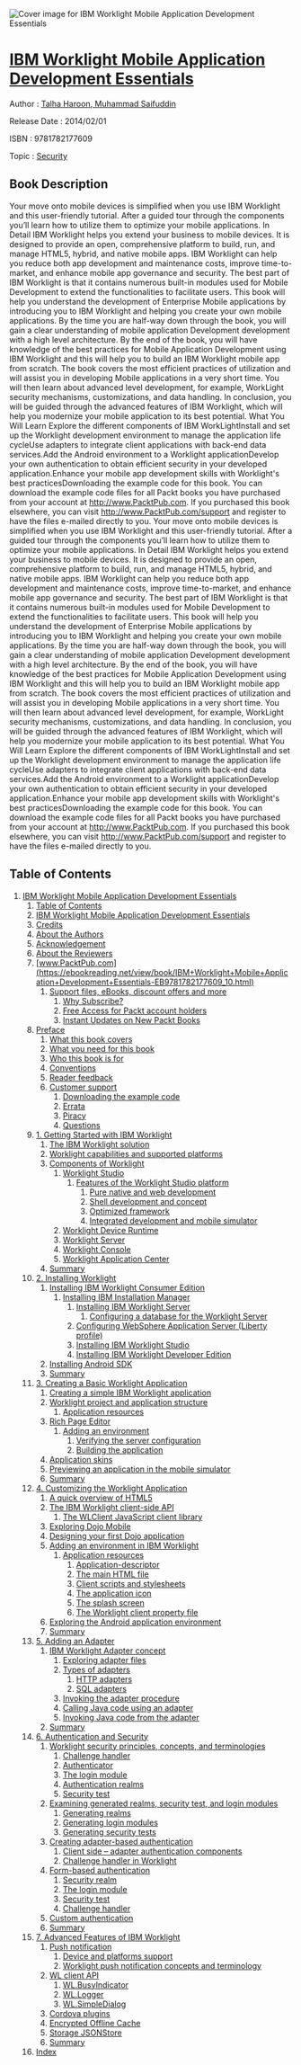 ![Cover image for IBM Worklight Mobile Application Development Essentials](https://imgdetail.ebookreading.net/cover/cover/security/EB9781782177609.jpg)

[IBM Worklight Mobile Application Development Essentials](https://ebookreading.net/view/book/IBM+Worklight+Mobile+Application+Development+Essentials-EB9781782177609_1.html "IBM Worklight Mobile Application Development Essentials")
====================================================================================================================

Author : [Talha Haroon](https://ebookreading.net/search/author/Talha+Haroon),[ Muhammad Saifuddin](https://ebookreading.net/search/author/+Muhammad+Saifuddin)

Release Date : 2014/02/01

ISBN : 9781782177609

Topic : [Security](https://ebookreading.net/search/category/security)

Book Description
-----------------

Your move onto mobile devices is simplified when you use IBM Worklight and this user-friendly tutorial. After a guided tour through the components you’ll learn how to utilize them to optimize your mobile applications.
In Detail
IBM Worklight helps you extend your business to mobile devices. It is designed to provide an open, comprehensive platform to build, run, and manage HTML5, hybrid, and native mobile apps. IBM Worklight can help you reduce both app development and maintenance costs, improve time-to-market, and enhance mobile app governance and security. The best part of IBM Worklight is that it contains numerous built-in modules used for Mobile Development to extend the functionalities to facilitate users.
This book will help you understand the development of Enterprise Mobile applications by introducing you to IBM Worklight and helping you create your own mobile applications. By the time you are half-way down through the book, you will gain a clear understanding of mobile application Development development with a high level architecture. By the end of the book, you will have knowledge of the best practices for Mobile Application Development using IBM Worklight and this will help you to build an IBM Worklight mobile app from scratch.
The book covers the most efficient practices of utilization and will assist you in developing Mobile applications in a very short time. You will then learn about advanced level development, for example, WorkLight security mechanisms, customizations, and data handling. In conclusion, you will be guided through the advanced features of IBM Worklight, which will help you modernize your mobile application to its best potential.
What You Will Learn
Explore the different components of IBM WorkLightInstall and set up the Worklight development environment to manage the application life cycleUse adapters to integrate client applications with back-end data services.Add the Android environment to a Worklight applicationDevelop your own authentication to obtain efficient security in your developed application.Enhance your mobile app development skills with Worklight's best practicesDownloading the example code for this book. You can download the example code files for all Packt books you have purchased from your account at http://www.PacktPub.com. If you purchased this book elsewhere, you can visit http://www.PacktPub.com/support and register to have the files e-mailed directly to you.
              Your move onto mobile devices is simplified when you use IBM Worklight and this user-friendly tutorial. After a guided tour through the components you’ll learn how to utilize them to optimize your mobile applications.
In Detail
IBM Worklight helps you extend your business to mobile devices. It is designed to provide an open, comprehensive platform to build, run, and manage HTML5, hybrid, and native mobile apps. IBM Worklight can help you reduce both app development and maintenance costs, improve time-to-market, and enhance mobile app governance and security. The best part of IBM Worklight is that it contains numerous built-in modules used for Mobile Development to extend the functionalities to facilitate users.
This book will help you understand the development of Enterprise Mobile applications by introducing you to IBM Worklight and helping you create your own mobile applications. By the time you are half-way down through the book, you will gain a clear understanding of mobile application Development development with a high level architecture. By the end of the book, you will have knowledge of the best practices for Mobile Application Development using IBM Worklight and this will help you to build an IBM Worklight mobile app from scratch.
The book covers the most efficient practices of utilization and will assist you in developing Mobile applications in a very short time. You will then learn about advanced level development, for example, WorkLight security mechanisms, customizations, and data handling. In conclusion, you will be guided through the advanced features of IBM Worklight, which will help you modernize your mobile application to its best potential.
What You Will Learn
Explore the different components of IBM WorkLightInstall and set up the Worklight development environment to manage the application life cycleUse adapters to integrate client applications with back-end data services.Add the Android environment to a Worklight applicationDevelop your own authentication to obtain efficient security in your developed application.Enhance your mobile app development skills with Worklight's best practicesDownloading the example code for this book. You can download the example code files for all Packt books you have purchased from your account at http://www.PacktPub.com. If you purchased this book elsewhere, you can visit http://www.PacktPub.com/support and register to have the files e-mailed directly to you.
              
Table of Contents
-----------------

1. [IBM Worklight Mobile Application Development Essentials](https://ebookreading.net/view/book/IBM+Worklight+Mobile+Application+Development+Essentials-EB9781782177609_3.html)
    1. [Table of Contents](https://ebookreading.net/view/book/IBM+Worklight+Mobile+Application+Development+Essentials-EB9781782177609_2.html)
    1. [IBM Worklight Mobile Application Development Essentials](https://ebookreading.net/view/book/IBM+Worklight+Mobile+Application+Development+Essentials-EB9781782177609_4.html)
    1. [Credits](https://ebookreading.net/view/book/IBM+Worklight+Mobile+Application+Development+Essentials-EB9781782177609_6.html)
    1. [About the Authors](https://ebookreading.net/view/book/IBM+Worklight+Mobile+Application+Development+Essentials-EB9781782177609_0.html)
    1. [Acknowledgement](https://ebookreading.net/view/book/IBM+Worklight+Mobile+Application+Development+Essentials-EB9781782177609_7.html)
    1. [About the Reviewers](https://ebookreading.net/view/book/IBM+Worklight+Mobile+Application+Development+Essentials-EB9781782177609_8.html)
    1. [www.PacktPub.com](https://ebookreading.net/view/book/IBM+Worklight+Mobile+Application+Development+Essentials-EB9781782177609_10.html)
        1. [Support files, eBooks, discount offers and more](https://ebookreading.net/view/book/IBM+Worklight+Mobile+Application+Development+Essentials-EB9781782177609_10.html#ch00lvl1sec01)
            1. [Why Subscribe?](https://ebookreading.net/view/book/IBM+Worklight+Mobile+Application+Development+Essentials-EB9781782177609_10.html#ch00lvl2sec01)
            1. [Free Access for Packt account holders](https://ebookreading.net/view/book/IBM+Worklight+Mobile+Application+Development+Essentials-EB9781782177609_10.html#ch00lvl2sec02)
            1. [Instant Updates on New Packt Books](https://ebookreading.net/view/book/IBM+Worklight+Mobile+Application+Development+Essentials-EB9781782177609_10.html#ch00lvl2sec03)
    1. [Preface](https://ebookreading.net/view/book/IBM+Worklight+Mobile+Application+Development+Essentials-EB9781782177609_11.html)
        1. [What this book covers](https://ebookreading.net/view/book/IBM+Worklight+Mobile+Application+Development+Essentials-EB9781782177609_11.html#ch00lvl1sec02)
        1. [What you need for this book](https://ebookreading.net/view/book/IBM+Worklight+Mobile+Application+Development+Essentials-EB9781782177609_12.html)
        1. [Who this book is for](https://ebookreading.net/view/book/IBM+Worklight+Mobile+Application+Development+Essentials-EB9781782177609_13.html)
        1. [Conventions](https://ebookreading.net/view/book/IBM+Worklight+Mobile+Application+Development+Essentials-EB9781782177609_0.html)
        1. [Reader feedback](https://ebookreading.net/view/book/IBM+Worklight+Mobile+Application+Development+Essentials-EB9781782177609_14.html)
        1. [Customer support](https://ebookreading.net/view/book/IBM+Worklight+Mobile+Application+Development+Essentials-EB9781782177609_15.html)
            1. [Downloading the example code](https://ebookreading.net/view/book/IBM+Worklight+Mobile+Application+Development+Essentials-EB9781782177609_15.html#ch00lvl2sec04)
            1. [Errata](https://ebookreading.net/view/book/IBM+Worklight+Mobile+Application+Development+Essentials-EB9781782177609_15.html#ch00lvl2sec05)
            1. [Piracy](https://ebookreading.net/view/book/IBM+Worklight+Mobile+Application+Development+Essentials-EB9781782177609_15.html#ch00lvl2sec06)
            1. [Questions](https://ebookreading.net/view/book/IBM+Worklight+Mobile+Application+Development+Essentials-EB9781782177609_15.html#ch00lvl2sec07)
    1. [1. Getting Started with IBM Worklight](https://ebookreading.net/view/book/IBM+Worklight+Mobile+Application+Development+Essentials-EB9781782177609_16.html)
        1. [The IBM Worklight solution](https://ebookreading.net/view/book/IBM+Worklight+Mobile+Application+Development+Essentials-EB9781782177609_16.html#ch01lvl1sec08)
        1. [Worklight capabilities and supported platforms](https://ebookreading.net/view/book/IBM+Worklight+Mobile+Application+Development+Essentials-EB9781782177609_17.html)
        1. [Components of Worklight](https://ebookreading.net/view/book/IBM+Worklight+Mobile+Application+Development+Essentials-EB9781782177609_18.html)
            1. [Worklight Studio](https://ebookreading.net/view/book/IBM+Worklight+Mobile+Application+Development+Essentials-EB9781782177609_18.html#ch01lvl2sec08)
                1. [Features of the Worklight Studio platform](https://ebookreading.net/view/book/IBM+Worklight+Mobile+Application+Development+Essentials-EB9781782177609_18.html#ch01lvl3sec01)
                    1. [Pure native and web development](https://ebookreading.net/view/book/IBM+Worklight+Mobile+Application+Development+Essentials-EB9781782177609_18.html#ch01lvl4sec01)
                    1. [Shell development and concept](https://ebookreading.net/view/book/IBM+Worklight+Mobile+Application+Development+Essentials-EB9781782177609_18.html#ch01lvl4sec02)
                    1. [Optimized framework](https://ebookreading.net/view/book/IBM+Worklight+Mobile+Application+Development+Essentials-EB9781782177609_18.html#ch01lvl4sec03)
                    1. [Integrated development and mobile simulator](https://ebookreading.net/view/book/IBM+Worklight+Mobile+Application+Development+Essentials-EB9781782177609_18.html#ch01lvl4sec04)
            1. [Worklight Device Runtime](https://ebookreading.net/view/book/IBM+Worklight+Mobile+Application+Development+Essentials-EB9781782177609_18.html#ch01lvl2sec09)
            1. [Worklight Server](https://ebookreading.net/view/book/IBM+Worklight+Mobile+Application+Development+Essentials-EB9781782177609_18.html#ch01lvl2sec10)
            1. [Worklight Console](https://ebookreading.net/view/book/IBM+Worklight+Mobile+Application+Development+Essentials-EB9781782177609_18.html#ch01lvl2sec11)
            1. [Worklight Application Center](https://ebookreading.net/view/book/IBM+Worklight+Mobile+Application+Development+Essentials-EB9781782177609_18.html#ch01lvl2sec12)
        1. [Summary](https://ebookreading.net/view/book/IBM+Worklight+Mobile+Application+Development+Essentials-EB9781782177609_19.html)
    1. [2. Installing Worklight](https://ebookreading.net/view/book/IBM+Worklight+Mobile+Application+Development+Essentials-EB9781782177609_20.html)
        1. [Installing IBM Worklight Consumer Edition](https://ebookreading.net/view/book/IBM+Worklight+Mobile+Application+Development+Essentials-EB9781782177609_20.html#ch02lvl1sec12)
            1. [Installing IBM Installation Manager](https://ebookreading.net/view/book/IBM+Worklight+Mobile+Application+Development+Essentials-EB9781782177609_20.html#ch02lvl2sec13)
                1. [Installing IBM Worklight Server](https://ebookreading.net/view/book/IBM+Worklight+Mobile+Application+Development+Essentials-EB9781782177609_20.html#ch02lvl3sec02)
                    1. [Configuring a database for the Worklight Server](https://ebookreading.net/view/book/IBM+Worklight+Mobile+Application+Development+Essentials-EB9781782177609_20.html#ch02lvl4sec05)
                1. [Configuring WebSphere Application Server (Liberty profile)](https://ebookreading.net/view/book/IBM+Worklight+Mobile+Application+Development+Essentials-EB9781782177609_20.html#ch02lvl3sec03)
                1. [Installing IBM Worklight Studio](https://ebookreading.net/view/book/IBM+Worklight+Mobile+Application+Development+Essentials-EB9781782177609_20.html#ch02lvl3sec04)
                1. [Installing IBM Worklight Developer Edition](https://ebookreading.net/view/book/IBM+Worklight+Mobile+Application+Development+Essentials-EB9781782177609_20.html#ch02lvl3sec05)
        1. [Installing Android SDK](https://ebookreading.net/view/book/IBM+Worklight+Mobile+Application+Development+Essentials-EB9781782177609_21.html)
        1. [Summary](https://ebookreading.net/view/book/IBM+Worklight+Mobile+Application+Development+Essentials-EB9781782177609_22.html)
    1. [3. Creating a Basic Worklight Application](https://ebookreading.net/view/book/IBM+Worklight+Mobile+Application+Development+Essentials-EB9781782177609_23.html)
        1. [Creating a simple IBM Worklight application](https://ebookreading.net/view/book/IBM+Worklight+Mobile+Application+Development+Essentials-EB9781782177609_23.html#ch03lvl1sec15)
        1. [Worklight project and application structure](https://ebookreading.net/view/book/IBM+Worklight+Mobile+Application+Development+Essentials-EB9781782177609_24.html)
            1. [Application resources](https://ebookreading.net/view/book/IBM+Worklight+Mobile+Application+Development+Essentials-EB9781782177609_24.html#ch03lvl2sec14)
        1. [Rich Page Editor](https://ebookreading.net/view/book/IBM+Worklight+Mobile+Application+Development+Essentials-EB9781782177609_25.html)
            1. [Adding an environment](https://ebookreading.net/view/book/IBM+Worklight+Mobile+Application+Development+Essentials-EB9781782177609_25.html#ch03lvl2sec15)
                1. [Verifying the server configuration](https://ebookreading.net/view/book/IBM+Worklight+Mobile+Application+Development+Essentials-EB9781782177609_25.html#ch03lvl3sec06)
                1. [Building the application](https://ebookreading.net/view/book/IBM+Worklight+Mobile+Application+Development+Essentials-EB9781782177609_25.html#ch03lvl3sec07)
        1. [Application skins](https://ebookreading.net/view/book/IBM+Worklight+Mobile+Application+Development+Essentials-EB9781782177609_26.html)
        1. [Previewing an application in the mobile simulator](https://ebookreading.net/view/book/IBM+Worklight+Mobile+Application+Development+Essentials-EB9781782177609_27.html)
        1. [Summary](https://ebookreading.net/view/book/IBM+Worklight+Mobile+Application+Development+Essentials-EB9781782177609_28.html)
    1. [4. Customizing the Worklight Application](https://ebookreading.net/view/book/IBM+Worklight+Mobile+Application+Development+Essentials-EB9781782177609_29.html)
        1. [A quick overview of HTML5](https://ebookreading.net/view/book/IBM+Worklight+Mobile+Application+Development+Essentials-EB9781782177609_29.html#ch04lvl1sec21)
        1. [The IBM Worklight client-side API](https://ebookreading.net/view/book/IBM+Worklight+Mobile+Application+Development+Essentials-EB9781782177609_30.html)
            1. [The WLClient JavaScript client library](https://ebookreading.net/view/book/IBM+Worklight+Mobile+Application+Development+Essentials-EB9781782177609_30.html#ch04lvl2sec16)
        1. [Exploring Dojo Mobile](https://ebookreading.net/view/book/IBM+Worklight+Mobile+Application+Development+Essentials-EB9781782177609_31.html)
        1. [Designing your first Dojo application](https://ebookreading.net/view/book/IBM+Worklight+Mobile+Application+Development+Essentials-EB9781782177609_32.html)
        1. [Adding an environment in IBM Worklight](https://ebookreading.net/view/book/IBM+Worklight+Mobile+Application+Development+Essentials-EB9781782177609_34.html)
            1. [Application resources](https://ebookreading.net/view/book/IBM+Worklight+Mobile+Application+Development+Essentials-EB9781782177609_34.html#ch04lvl2sec17)
                1. [Application-descriptor](https://ebookreading.net/view/book/IBM+Worklight+Mobile+Application+Development+Essentials-EB9781782177609_34.html#ch04lvl3sec08)
                1. [The main HTML file](https://ebookreading.net/view/book/IBM+Worklight+Mobile+Application+Development+Essentials-EB9781782177609_34.html#ch04lvl3sec09)
                1. [Client scripts and stylesheets](https://ebookreading.net/view/book/IBM+Worklight+Mobile+Application+Development+Essentials-EB9781782177609_34.html#ch04lvl3sec10)
                1. [The application icon](https://ebookreading.net/view/book/IBM+Worklight+Mobile+Application+Development+Essentials-EB9781782177609_34.html#ch04lvl3sec11)
                1. [The splash screen](https://ebookreading.net/view/book/IBM+Worklight+Mobile+Application+Development+Essentials-EB9781782177609_34.html#ch04lvl3sec12)
                1. [The Worklight client property file](https://ebookreading.net/view/book/IBM+Worklight+Mobile+Application+Development+Essentials-EB9781782177609_34.html#ch04lvl3sec13)
        1. [Exploring the Android application environment](https://ebookreading.net/view/book/IBM+Worklight+Mobile+Application+Development+Essentials-EB9781782177609_0.html)
        1. [Summary](https://ebookreading.net/view/book/IBM+Worklight+Mobile+Application+Development+Essentials-EB9781782177609_35.html)
    1. [5. Adding an Adapter](https://ebookreading.net/view/book/IBM+Worklight+Mobile+Application+Development+Essentials-EB9781782177609_36.html)
        1. [IBM Worklight Adapter concept](https://ebookreading.net/view/book/IBM+Worklight+Mobile+Application+Development+Essentials-EB9781782177609_36.html#ch05lvl1sec28)
            1. [Exploring adapter files](https://ebookreading.net/view/book/IBM+Worklight+Mobile+Application+Development+Essentials-EB9781782177609_36.html#ch05lvl2sec18)
            1. [Types of adapters](https://ebookreading.net/view/book/IBM+Worklight+Mobile+Application+Development+Essentials-EB9781782177609_36.html#ch05lvl2sec19)
                1. [HTTP adapters](https://ebookreading.net/view/book/IBM+Worklight+Mobile+Application+Development+Essentials-EB9781782177609_36.html#ch05lvl3sec14)
                1. [SQL adapters](https://ebookreading.net/view/book/IBM+Worklight+Mobile+Application+Development+Essentials-EB9781782177609_36.html#ch05lvl3sec15)
            1. [Invoking the adapter procedure](https://ebookreading.net/view/book/IBM+Worklight+Mobile+Application+Development+Essentials-EB9781782177609_36.html#ch05lvl2sec20)
            1. [Calling Java code using an adapter](https://ebookreading.net/view/book/IBM+Worklight+Mobile+Application+Development+Essentials-EB9781782177609_36.html#ch05lvl2sec21)
            1. [Invoking Java code from the adapter](https://ebookreading.net/view/book/IBM+Worklight+Mobile+Application+Development+Essentials-EB9781782177609_36.html#ch05lvl2sec22)
        1. [Summary](https://ebookreading.net/view/book/IBM+Worklight+Mobile+Application+Development+Essentials-EB9781782177609_38.html)
    1. [6. Authentication and Security](https://ebookreading.net/view/book/IBM+Worklight+Mobile+Application+Development+Essentials-EB9781782177609_39.html)
        1. [Worklight security principles, concepts, and terminologies](https://ebookreading.net/view/book/IBM+Worklight+Mobile+Application+Development+Essentials-EB9781782177609_39.html#ch06lvl1sec30)
            1. [Challenge handler](https://ebookreading.net/view/book/IBM+Worklight+Mobile+Application+Development+Essentials-EB9781782177609_39.html#ch06lvl2sec23)
            1. [Authenticator](https://ebookreading.net/view/book/IBM+Worklight+Mobile+Application+Development+Essentials-EB9781782177609_39.html#ch06lvl2sec24)
            1. [The login module](https://ebookreading.net/view/book/IBM+Worklight+Mobile+Application+Development+Essentials-EB9781782177609_39.html#ch06lvl2sec25)
            1. [Authentication realms](https://ebookreading.net/view/book/IBM+Worklight+Mobile+Application+Development+Essentials-EB9781782177609_39.html#ch06lvl2sec26)
            1. [Security test](https://ebookreading.net/view/book/IBM+Worklight+Mobile+Application+Development+Essentials-EB9781782177609_39.html#ch06lvl2sec27)
        1. [Examining generated realms, security test, and login modules](https://ebookreading.net/view/book/IBM+Worklight+Mobile+Application+Development+Essentials-EB9781782177609_40.html)
            1. [Generating realms](https://ebookreading.net/view/book/IBM+Worklight+Mobile+Application+Development+Essentials-EB9781782177609_40.html#ch06lvl2sec28)
            1. [Generating login modules](https://ebookreading.net/view/book/IBM+Worklight+Mobile+Application+Development+Essentials-EB9781782177609_40.html#ch06lvl2sec29)
            1. [Generating security tests](https://ebookreading.net/view/book/IBM+Worklight+Mobile+Application+Development+Essentials-EB9781782177609_40.html#ch06lvl2sec30)
        1. [Creating adapter-based authentication](https://ebookreading.net/view/book/IBM+Worklight+Mobile+Application+Development+Essentials-EB9781782177609_41.html)
            1. [Client side – adapter authentication components](https://ebookreading.net/view/book/IBM+Worklight+Mobile+Application+Development+Essentials-EB9781782177609_41.html#ch06lvl2sec31)
            1. [Challenge handler in Worklight](https://ebookreading.net/view/book/IBM+Worklight+Mobile+Application+Development+Essentials-EB9781782177609_41.html#ch06lvl2sec32)
        1. [Form-based authentication](https://ebookreading.net/view/book/IBM+Worklight+Mobile+Application+Development+Essentials-EB9781782177609_42.html)
            1. [Security realm](https://ebookreading.net/view/book/IBM+Worklight+Mobile+Application+Development+Essentials-EB9781782177609_42.html#ch06lvl2sec33)
            1. [The login module](https://ebookreading.net/view/book/IBM+Worklight+Mobile+Application+Development+Essentials-EB9781782177609_42.html#ch06lvl2sec34)
            1. [Security test](https://ebookreading.net/view/book/IBM+Worklight+Mobile+Application+Development+Essentials-EB9781782177609_42.html#ch06lvl2sec35)
            1. [Challenge handler](https://ebookreading.net/view/book/IBM+Worklight+Mobile+Application+Development+Essentials-EB9781782177609_42.html#ch06lvl2sec36)
        1. [Custom authentication](https://ebookreading.net/view/book/IBM+Worklight+Mobile+Application+Development+Essentials-EB9781782177609_43.html)
        1. [Summary](https://ebookreading.net/view/book/IBM+Worklight+Mobile+Application+Development+Essentials-EB9781782177609_0.html)
    1. [7. Advanced Features of IBM Worklight](https://ebookreading.net/view/book/IBM+Worklight+Mobile+Application+Development+Essentials-EB9781782177609_44.html)
        1. [Push notification](https://ebookreading.net/view/book/IBM+Worklight+Mobile+Application+Development+Essentials-EB9781782177609_44.html#ch07lvl1sec36)
            1. [Device and platforms support](https://ebookreading.net/view/book/IBM+Worklight+Mobile+Application+Development+Essentials-EB9781782177609_44.html#ch07lvl2sec37)
            1. [Worklight push notification concepts and terminology](https://ebookreading.net/view/book/IBM+Worklight+Mobile+Application+Development+Essentials-EB9781782177609_44.html#ch07lvl2sec38)
        1. [WL client API](https://ebookreading.net/view/book/IBM+Worklight+Mobile+Application+Development+Essentials-EB9781782177609_46.html)
            1. [WL.BusyIndicator](https://ebookreading.net/view/book/IBM+Worklight+Mobile+Application+Development+Essentials-EB9781782177609_46.html#ch07lvl2sec39)
            1. [WL.Logger](https://ebookreading.net/view/book/IBM+Worklight+Mobile+Application+Development+Essentials-EB9781782177609_46.html#ch07lvl2sec40)
            1. [WL.SimpleDialog](https://ebookreading.net/view/book/IBM+Worklight+Mobile+Application+Development+Essentials-EB9781782177609_46.html#ch07lvl2sec41)
        1. [Cordova plugins](https://ebookreading.net/view/book/IBM+Worklight+Mobile+Application+Development+Essentials-EB9781782177609_47.html)
        1. [Encrypted Offline Cache](https://ebookreading.net/view/book/IBM+Worklight+Mobile+Application+Development+Essentials-EB9781782177609_0.html)
        1. [Storage JSONStore](https://ebookreading.net/view/book/IBM+Worklight+Mobile+Application+Development+Essentials-EB9781782177609_48.html)
        1. [Summary](https://ebookreading.net/view/book/IBM+Worklight+Mobile+Application+Development+Essentials-EB9781782177609_49.html)
    1. [Index](https://ebookreading.net/view/book/IBM+Worklight+Mobile+Application+Development+Essentials-EB9781782177609_50.html)
